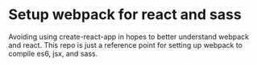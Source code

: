 # Setup webpack for react and sass

Avoiding using create-react-app in hopes to better understand webpack and react. This repo is just a reference point for setting up webpack to compile es6, jsx, and sass.